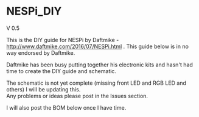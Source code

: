 # NESPi_DIY

V 0.5

This is the DIY guide for NESPi by Daftmike - http://www.daftmike.com/2016/07/NESPi.html . This guide below is in no way endorsed by Daftmike.

Daftmike has been busy putting together his electronic kits and hasn't had time to create the DIY guide and schematic.

The schematic is not yet complete (missing front LED and RGB LED and others) I will be updating this.\
Any problems or ideas please post in the Issues section.

I will also post the BOM below once I have time.

